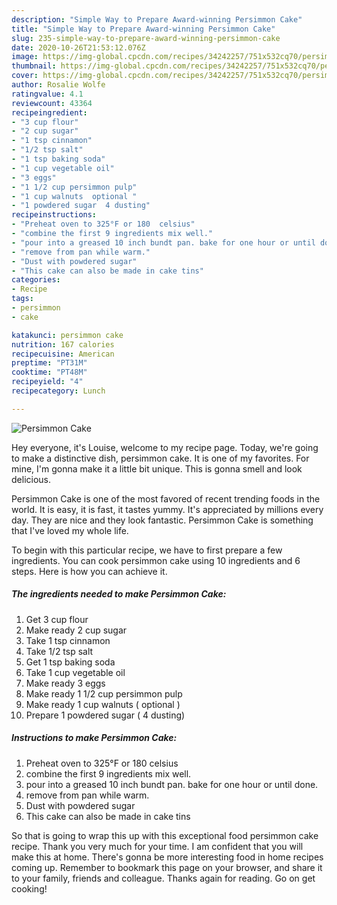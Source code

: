 ```yaml
---
description: "Simple Way to Prepare Award-winning Persimmon Cake"
title: "Simple Way to Prepare Award-winning Persimmon Cake"
slug: 235-simple-way-to-prepare-award-winning-persimmon-cake
date: 2020-10-26T21:53:12.076Z
image: https://img-global.cpcdn.com/recipes/34242257/751x532cq70/persimmon-cake-recipe-main-photo.jpg
thumbnail: https://img-global.cpcdn.com/recipes/34242257/751x532cq70/persimmon-cake-recipe-main-photo.jpg
cover: https://img-global.cpcdn.com/recipes/34242257/751x532cq70/persimmon-cake-recipe-main-photo.jpg
author: Rosalie Wolfe
ratingvalue: 4.1
reviewcount: 43364
recipeingredient:
- "3 cup flour"
- "2 cup sugar"
- "1 tsp cinnamon"
- "1/2 tsp salt"
- "1 tsp baking soda"
- "1 cup vegetable oil"
- "3 eggs"
- "1 1/2 cup persimmon pulp"
- "1 cup walnuts  optional "
- "1 powdered sugar  4 dusting"
recipeinstructions:
- "Preheat oven to 325°F or 180  celsius"
- "combine the first 9 ingredients mix well."
- "pour into a greased 10 inch bundt pan. bake for one hour or until done."
- "remove from pan while warm."
- "Dust with powdered sugar"
- "This cake can also be made in cake tins"
categories:
- Recipe
tags:
- persimmon
- cake

katakunci: persimmon cake 
nutrition: 167 calories
recipecuisine: American
preptime: "PT31M"
cooktime: "PT48M"
recipeyield: "4"
recipecategory: Lunch

---
```



![Persimmon Cake](https://img-global.cpcdn.com/recipes/34242257/751x532cq70/persimmon-cake-recipe-main-photo.jpg)

Hey everyone, it's Louise, welcome to my recipe page. Today, we're going to make a distinctive dish, persimmon cake. It is one of my favorites. For mine, I'm gonna make it a little bit unique. This is gonna smell and look delicious.



Persimmon Cake is one of the most favored of recent trending foods in the world. It is easy, it is fast, it tastes yummy. It's appreciated by millions every day. They are nice and they look fantastic. Persimmon Cake is something that I've loved my whole life.


To begin with this particular recipe, we have to first prepare a few ingredients. You can cook persimmon cake using 10 ingredients and 6 steps. Here is how you can achieve it.

<!--inarticleads1-->

##### The ingredients needed to make Persimmon Cake:

1. Get 3 cup flour
1. Make ready 2 cup sugar
1. Take 1 tsp cinnamon
1. Take 1/2 tsp salt
1. Get 1 tsp baking soda
1. Take 1 cup vegetable oil
1. Make ready 3 eggs
1. Make ready 1 1/2 cup persimmon pulp
1. Make ready 1 cup walnuts ( optional )
1. Prepare 1 powdered sugar ( 4 dusting)




<!--inarticleads2-->

##### Instructions to make Persimmon Cake:

1. Preheat oven to 325°F or 180  celsius
1. combine the first 9 ingredients mix well.
1. pour into a greased 10 inch bundt pan. bake for one hour or until done.
1. remove from pan while warm.
1. Dust with powdered sugar
1. This cake can also be made in cake tins




So that is going to wrap this up with this exceptional food persimmon cake recipe. Thank you very much for your time. I am confident that you will make this at home. There's gonna be more interesting food in home recipes coming up. Remember to bookmark this page on your browser, and share it to your family, friends and colleague. Thanks again for reading. Go on get cooking!
